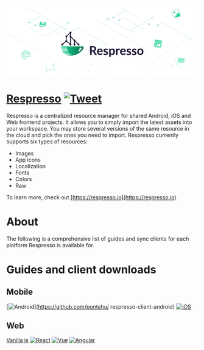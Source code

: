 ![](/images/header.png)  
# [Respresso](https://respresso.io) [![Tweet](https://img.shields.io/twitter/url/http/shields.io.svg?style=social)](https://twitter.com/intent/tweet?text=Save%20development%20time%21%20Respresso%20automatically%20transforms%20and%20delivers%20your%20digital%20assets%20into%20your%20projects&url=https://respresso.io&via=respresso_io&hashtags=developer,tool,localization,image,resources,digital-assets,convert,automation) 

Respresso is a centralized resource manager for shared Android, iOS and Web frontend projects. It allows you to simply import the latest assets into your workspace. You may store several versions of the same resource in the cloud and pick the ones you need to import. Respresso currently supports six types of resources:  
* Images  
* App icons  
* Localization  
* Fonts  
* Colors  
* Raw  

To learn more, check out [https://respresso.io](https://respresso.io)

# About
The following is a comprehensive list of guides and sync clients for each platform Respresso is available for.

# Guides and client downloads
## Mobile

[<img src="https://github.com/pontehu/respresso-sync-for-clients/blob/master/images/android.png?raw=true" height="60" alt="Android" />](https://github.com/pontehu/ respresso-client-android)
[<img src="https://github.com/pontehu/respresso-sync-for-clients/blob/master/images/ios.png?raw=true" height="60" alt="iOS" />](https://github.com/pontehu/respresso-client-ios)

## Web
[Vanilla js](https://github.com/pontehu/respresso-vanilla)
[<img src="https://github.com/pontehu/respresso-sync-for-clients/blob/master/images/react.png?raw=true" height="60" alt="React" />](https://github.com/pontehu/respresso-react)
[<img src="https://github.com/pontehu/respresso-sync-for-clients/blob/master/images/vue.png?raw=true" height="60" alt="Vue" />](https://github.com/pontehu/respresso-vue)
[<img src="https://github.com/pontehu/respresso-sync-for-clients/blob/master/images/angular.png?raw=true" height="60" alt="Angular" />](https://github.com/pontehu/respresso-angular)


